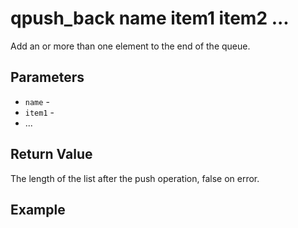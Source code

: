 # qpush_back name item1 item2 ...

Add an or more than one element to the end of the queue.

## Parameters

* `name` - 
* `item1` -
* ...

## Return Value

The length of the list after the push operation, false on error.

## Example
